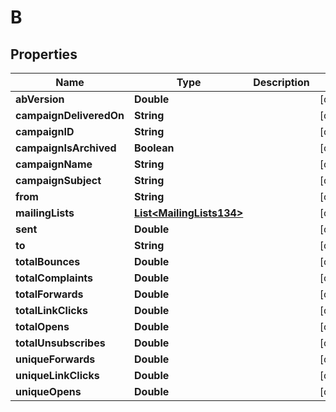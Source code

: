 
# B

## Properties
Name | Type | Description | Notes
------------ | ------------- | ------------- | -------------
**abVersion** | **Double** |  |  [optional]
**campaignDeliveredOn** | **String** |  |  [optional]
**campaignID** | **String** |  |  [optional]
**campaignIsArchived** | **Boolean** |  |  [optional]
**campaignName** | **String** |  |  [optional]
**campaignSubject** | **String** |  |  [optional]
**from** | **String** |  |  [optional]
**mailingLists** | [**List&lt;MailingLists134&gt;**](MailingLists134.md) |  |  [optional]
**sent** | **Double** |  |  [optional]
**to** | **String** |  |  [optional]
**totalBounces** | **Double** |  |  [optional]
**totalComplaints** | **Double** |  |  [optional]
**totalForwards** | **Double** |  |  [optional]
**totalLinkClicks** | **Double** |  |  [optional]
**totalOpens** | **Double** |  |  [optional]
**totalUnsubscribes** | **Double** |  |  [optional]
**uniqueForwards** | **Double** |  |  [optional]
**uniqueLinkClicks** | **Double** |  |  [optional]
**uniqueOpens** | **Double** |  |  [optional]



